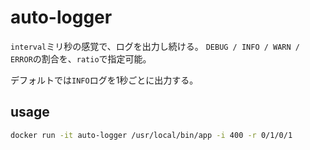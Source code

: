 # auto-logger

`interval`ミリ秒の感覚で、ログを出力し続ける。
`DEBUG / INFO / WARN / ERROR`の割合を、`ratio`で指定可能。

デフォルトでは`INFO`ログを1秒ごとに出力する。

## usage

```sh
docker run -it auto-logger /usr/local/bin/app -i 400 -r 0/1/0/1
```
